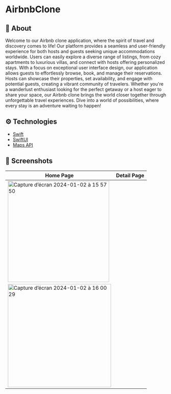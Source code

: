 # AirbnbClone
## :calling: About
Welcome to our Airbnb clone application, where the spirit of travel and discovery comes to life! Our platform provides a seamless and user-friendly experience for both hosts and guests seeking unique accommodations worldwide. Users can easily explore a diverse range of listings, from cozy apartments to luxurious villas, and connect with hosts offering personalized stays. With a focus on exceptional user interface design, our application allows guests to effortlessly browse, book, and manage their reservations. Hosts can showcase their properties, set availability, and engage with potential guests, creating a vibrant community of travelers. Whether you're a wanderlust enthusiast looking for the perfect getaway or a host eager to share your space, our Airbnb clone brings the world closer together through unforgettable travel experiences. Dive into a world of possibilities, where every stay is an adventure waiting to happen!

## :gear: Technologies
- [Swift](https://developer.apple.com/swift/)
- [SwiftUI](https://developer.apple.com/xcode/swiftui/)
- [Maps API](https://developer.apple.com/documentation/mapkit/map)
  
## :camera_flash: Screenshots
| Home Page| Detail Page|
| --- | --- |
|<img width="317" alt="Capture d’écran 2024-01-02 à 15 57 50" src="https://github.com/NisanurKorkmaz/AirbnbClone/assets/80275552/f679fbdf-f40e-4148-8c72-bd1aa7ad3ef7">|
|<img width="323" alt="Capture d’écran 2024-01-02 à 16 00 29" src="https://github.com/NisanurKorkmaz/AirbnbClone/assets/80275552/a000b020-7ba3-41a0-8e58-8ce0a60a5824">|
